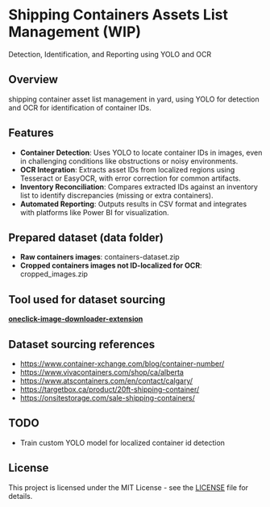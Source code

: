 # Shipping Containers Assets List Management (WIP)
Detection, Identification, and Reporting using YOLO and OCR

## Overview
shipping container asset list management in yard, using YOLO for detection and OCR for identification of container IDs.

## Features
- **Container Detection**: Uses YOLO to locate container IDs in images, even in challenging conditions like obstructions or noisy environments.
- **OCR Integration**: Extracts asset IDs from localized regions using Tesseract or EasyOCR, with error correction for common artifacts.
- **Inventory Reconciliation**: Compares extracted IDs against an inventory list to identify discrepancies (missing or extra containers).
- **Automated Reporting**: Outputs results in CSV format and integrates with platforms like Power BI for visualization.

## Prepared dataset (data folder)
- **Raw containers images**: containers-dataset.zip
- **Cropped containers images not ID-localized for OCR**: cropped_images.zip

## Tool used for dataset sourcing
  [**oneclick-image-downloader-extension**](https://github.com/franklinkemta/oneclick-image-downloader-extension)


## Dataset sourcing references
- https://www.container-xchange.com/blog/container-number/
- https://www.vivacontainers.com/shop/ca/alberta
- https://www.atscontainers.com/en/contact/calgary/
- https://targetbox.ca/product/20ft-shipping-container/
- https://onsitestorage.com/sale-shipping-containers/

## TODO
- Train custom YOLO model for localized container id detection

## License

This project is licensed under the MIT License - see the [LICENSE](LICENSE) file for details.
